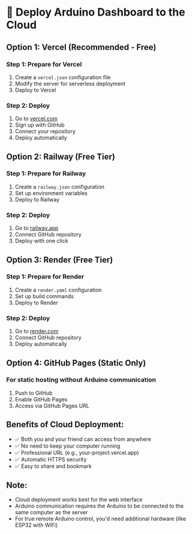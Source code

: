 # 🚀 Deploy Arduino Dashboard to the Cloud

## Option 1: Vercel (Recommended - Free)

### Step 1: Prepare for Vercel
1. Create a `vercel.json` configuration file
2. Modify the server for serverless deployment
3. Deploy to Vercel

### Step 2: Deploy
1. Go to [vercel.com](https://vercel.com)
2. Sign up with GitHub
3. Connect your repository
4. Deploy automatically

## Option 2: Railway (Free Tier)

### Step 1: Prepare for Railway
1. Create a `railway.json` configuration
2. Set up environment variables
3. Deploy to Railway

### Step 2: Deploy
1. Go to [railway.app](https://railway.app)
2. Connect GitHub repository
3. Deploy with one click

## Option 3: Render (Free Tier)

### Step 1: Prepare for Render
1. Create a `render.yaml` configuration
2. Set up build commands
3. Deploy to Render

### Step 2: Deploy
1. Go to [render.com](https://render.com)
2. Connect GitHub repository
3. Deploy automatically

## Option 4: GitHub Pages (Static Only)

### For static hosting without Arduino communication
1. Push to GitHub
2. Enable GitHub Pages
3. Access via GitHub Pages URL

## Benefits of Cloud Deployment:
- ✅ Both you and your friend can access from anywhere
- ✅ No need to keep your computer running
- ✅ Professional URL (e.g., your-project.vercel.app)
- ✅ Automatic HTTPS security
- ✅ Easy to share and bookmark

## Note:
- Cloud deployment works best for the web interface
- Arduino communication requires the Arduino to be connected to the same computer as the server
- For true remote Arduino control, you'd need additional hardware (like ESP32 with WiFi)
